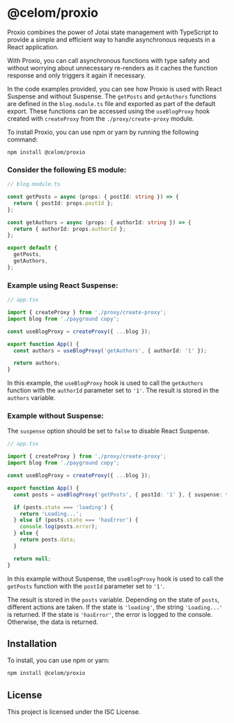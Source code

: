 # @celom/proxio

Proxio combines the power of Jotai state management with TypeScript to provide a simple and efficient way to handle asynchronous requests in a React application.

With Proxio, you can call asynchronous functions with type safety and without worrying about unnecessary re-renders as it caches the function response and only triggers it again if necessary.

In the code examples provided, you can see how Proxio is used with React Suspense and without Suspense. The `getPosts` and `getAuthors` functions are defined in the `blog.module.ts` file and exported as part of the default export. These functions can be accessed using the `useBlogProxy` hook created with `createProxy` from the `./proxy/create-proxy` module.

To install Proxio, you can use npm or yarn by running the following command:

```
npm install @celom/proxio
```

### Consider the following ES module:

```ts
// blog.module.ts

const getPosts = async (props: { postId: string }) => {
  return { postId: props.postId };
};

const getAuthors = async (props: { authorId: string }) => {
  return { authorId: props.authorId };
};

export default {
  getPosts,
  getAuthors,
};
```

### Example using React Suspense:

```ts
// app.tsx

import { createProxy } from './proxy/create-proxy';
import blog from './payground copy';

const useBlogProxy = createProxy({ ...blog });

export function App() {
  const authors = useBlogProxy('getAuthors', { authorId: '1' });

  return authors;
}
```

In this example, the `useBlogProxy` hook is used to call the `getAuthors` function with the `authorId` parameter set to `'1'`. The result is stored in the `authors` variable.

### Example without Suspense:

The `suspense` option should be set to `false` to disable React Suspense.

```ts
// app.tsx

import { createProxy } from './proxy/create-proxy';
import blog from './payground copy';

const useBlogProxy = createProxy({ ...blog });

export function App() {
  const posts = useBlogProxy('getPosts', { postId: '1' }, { suspense: false });

  if (posts.state === 'loading') {
    return 'Loading...';
  } else if (posts.state === 'hasError') {
    console.log(posts.error);
  } else {
    return posts.data;
  }

  return null;
}
```

In this example without Suspense, the `useBlogProxy` hook is used to call the `getPosts` function with the `postId` parameter set to `'1'`.

The result is stored in the `posts` variable. Depending on the state of `posts`, different actions are taken. If the state is `'loading'`, the string `'Loading...'` is returned. If the state is `'hasError'`, the error is logged to the console. Otherwise, the data is returned.

## Installation

To install, you can use npm or yarn:

```bash
npm install @celom/proxio
```

## License

This project is licensed under the ISC License.
